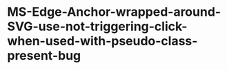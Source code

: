 # MS-Edge-Anchor-wrapped-around-SVG-use-not-triggering-click-when-used-with-pseudo-class-present-bug